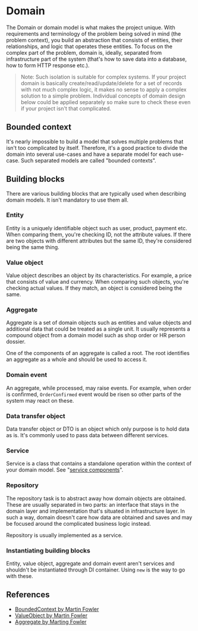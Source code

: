 # Domain

The Domain or domain model is what makes the project unique. With requirements and terminology of the problem being solved
in mind (the problem context), you build an abstraction that consists of entities, their relationships, and logic that
operates these entities. To focus on the complex part of the problem, domain is, ideally, separated from
infrastructure part of the system (that's how to save data into a database, how to form HTTP response etc.).

> Note: Such isolation is suitable for complex systems. If your project domain is basically create/read/update/delete
> for a set of records with not much complex logic, it makes no sense to apply a complex solution to a simple problem.
> Individual concepts of domain design below could be applied separately so make sure to check these even if your
> project isn't that complicated. 

## Bounded context

It's nearly impossible to build a model that solves multiple problems that isn't too complicated by itself. Therefore,
it's a good practice to divide the domain into several use-cases and have a separate model for each use-case.
Such separated models are called "bounded contexts".

## Building blocks

There are various building blocks that are typically used when describing domain models. It isn't mandatory to use
them all.

### Entity

Entity is a uniquely identifiable object such as user, product, payment etc. When comparing them, you're checking ID,
not the attribute values. If there are two objects with different attributes but the same ID, they're considered
being the same thing.

### Value object

Value object describes an object by its characteristics. For example, a price that consists of value and currency. When
comparing such objects, you're checking actual values. If they match, an object is considered being the same.

### Aggregate

Aggregate is a set of domain objects such as entities and value objects and additional data that could be treated as
a single unit. It usually represents a compound object from a domain model such as shop order or HR person dossier.

One of the components of an aggregate is called a root. The root identifies an aggregate as a whole and should be used
to access it.

### Domain event

An aggregate, while processed, may raise events. For example, when order is confirmed, `OrderConfirmed` event would
be risen so other parts of the system may react on these.

### Data transfer object

Data transfer object or DTO is an object which only purpose is to hold data as is. It's commonly used to pass data
between different services.

### Service

Service is a class that contains a standalone operation within the context of your domain model. See "[service 
components](service.md)".

### Repository

The repository task is to abstract away how domain objects are obtained. These are usually separated in two parts: an interface
that stays in the domain layer and implementation that's situated in infrastructure layer. In such a way, domain doesn't
care how data are obtained and saves and may be focused around the complicated business logic instead.

Repository is usually implemented as a service.

### Instantiating building blocks

Entity, value object, aggregate and domain event aren't services and shouldn't be instantiated through DI container.
Using `new` is the way to go with these.

## References

- [BoundedContext by Martin Fowler](https://martinfowler.com/bliki/BoundedContext.html)
- [ValueObject by Martin Fowler](https://martinfowler.com/bliki/ValueObject.html)
- [Aggregate by Marting Fowler](https://martinfowler.com/bliki/DDD_Aggregate.html)

